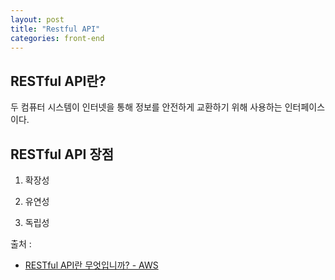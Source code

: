 ```yaml
---
layout: post
title: "Restful API"
categories: front-end
---
```


## RESTful API란?

두 컴퓨터 시스템이 인터넷을 통해 정보를 안전하게 교환하기 위해 사용하는 인터페이스이다.

## RESTful API 장점

1. 확장성

2. 유연성

3. 독립성

출처 :
- [RESTful API란 무엇입니까? - AWS](https://aws.amazon.com/ko/what-is/restful-api/)
